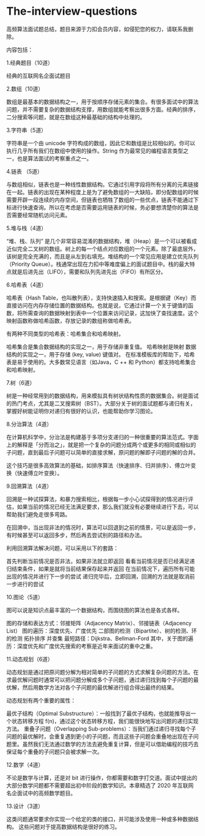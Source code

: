# The-interview-questions

高频算法面试题总结，题目来源于力扣会员内容，如侵犯您的权力，请联系我删除。

内容包括：

1.经典题目（10道）

经典的互联网名企面试题目

2.数组（10道）

数组是最基本的数据结构之一，用于按顺序存储元素的集合。有很多面试中的算法问题，并不需要复杂的数据结构支撑，用数组就能考察出很多方面。经典的排序，二分搜索等问题，就是在数组这种最基础的结构中处理的。

3.字符串（5道）

字符串是一个由 unicode 字符构成的数组，因此它和数组是比较相似的。你可以执行几乎所有我们在数组中使用的操作。String 作为最常见的编程语言类型之一，也是算法面试的考察重点之一。

4.链表 （5道）

与数组相似，链表也是一种线性数据结构。它通过引用字段将所有分离的元素链接在一起。链表的出现在某种程度上是为了避免数组的一大缺陷，即分配数组的时候需要开辟一段连续的内存空间，但链表也牺牲了数组的一些优点，链表不能通过下标进行快速查询。所以在考虑是否需要运用链表的时候，务必要想清楚你的算法是否需要经常随机访问元素。

5.堆与栈（4道）

“堆、栈、队列” 是几个非常容易混淆的数据结构，堆（Heap）是一个可以被看成近似完全二叉树的数组。树上的每一个结点对应数组的一个元素。除了最底层外，该树是完全充满的，而且是从左到右填充。堆结构的一个常见应用是建立优先队列（Priority Queue）。栈通常出现在力扣中等难度偏上的面试题目中。栈的最大特点就是后进先出（LIFO），需要和队列先进先出（FIFO）有所区分。

6.哈希表（4道）

哈希表（Hash Table，也叫散列表），支持快速插入和搜索。是根据键（Key）而直接访问在内存存储位置的数据结构。也就是说，它通过计算一个关于键值的函数，将所需查询的数据映射到表中一个位置来访问记录，这加快了查找速度。这个映射函数称做哈希函数，存放记录的数组称做哈希表。

有两种不同类型的哈希表：哈希集合和哈希映射。

哈希集合是集合数据结构的实现之一，用于存储非重复值。
哈希映射是映射 数据结构的实现之一，用于存储 (key, value) 键值对。
在标准模板库的帮助下，哈希表是易于使用的。大多数常见语言（如Java，C ++ 和 Python）都支持哈希集合和哈希映射。

7.树（6道）

树是一种经常用到的数据结构，用来模拟具有树状结构性质的数据集合。树是面试的热门考点，尤其是二叉搜索树（BST）。大部分关于树的面试题都与递归有关，掌握好树能证明你对递归有很好的认识，也能帮助你学习图论。

8.分治算法（4道）

在计算机科学中，分治法是构建基于多项分支递归的一种很重要的算法范式。字面上的解释是「分而治之」，就是把一个复杂的问题分成两个或更多的相同或相似的子问题，直到最后子问题可以简单的直接求解，原问题的解即子问题的解的合并。

这个技巧是很多高效算法的基础，如排序算法（快速排序、归并排序）、傅立叶变换（快速傅立叶变换）。

9.回溯算法（4道）

回溯是一种试探算法，和暴力搜索相比，根据每一步小心试探得到的情况进行评估，如果当前的情况已经无法满足要求，那么我们就没有必要继续进行下去，可以帮助我们避免走很多弯路。

在回溯中，当出现非法的情况时，算法可以回退到之前的情景，可以是返回一步，有时候甚至可以返回多步，然后再去尝试别的路径和办法。

利用回溯算法解决问题，可以采用以下的套路：

首先判断当前情况是否非法，如果非法就立即返回
看看当前情况是否已经满足递归结束条件，如果是就将当前结果保存起来并返回
在当前情况下，遍历所有可能出现的情况并进行下一步的尝试
递归完毕后，立即回溯，回溯的方法就是取消前一步进行的尝试

10.图论（5道）

图可以说是知识点最丰富的一个数据结构，而围绕图的算法也是各式各样。

图的存储和表达方式：邻接矩阵（Adjacency Matrix）、邻接链表（Adjacency List）
图的遍历：深度优先、广度优先
二部图的检测（Bipartite）、树的检测、环的检测
拓扑排序
并查集
最短路径：Dijkstra、Bellman-Ford
其中，关于图的遍历：深度优先和广度优先搜索的考察是近年来面试的重中之重。

11.动态规划（6道）

动态规划是通过把原问题分解为相对简单的子问题的方式求解复杂问题的方法。在求最优解问题时通常可以把问题分解成多个子问题，通过递归找到每个子问题的最优解，然后用数学方法对各个子问题的最优解进行组合得出最终的结果。

动态规划有两个重要的属性：

最优子结构（Optimal Substructure）：一般找到了最优子结构，也就能推导出一个状态转移方程 f(n)，通过这个状态转移方程，我们能很快地写出问题的递归实现方法。
重叠子问题（Overlapping Sub-problems）：当我们通过递归寻找每个子问题的最优解时，会重复遇到更小的子问题，而且这些子问题会重叠地出现在子问题里。虽然我们无法通过数学的方法去避免重复计算，但是可以借助编程的技巧去保证每个重叠的子问题只会被求解一次。

12.数学（4道）

不论是数学与计算，还是对 bit 进行操作，你都需要和数字打交道。面试中提出的大部分数学问题都不需要超出初中阶段的数学知识。本章精选了 2020 年互联网名企面试中的高频数学题目。

13.设计（3道）

这类问题通常要求你实现一个给定的类的接口，并可能涉及使用一种或多种数据结构。 这些问题对于提高数据结构是很好的练习。
